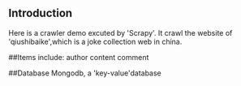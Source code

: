 ## Introduction
Here is a crawler demo excuted by 'Scrapy'. It crawl the website of 'qiushibaike',which is a joke collection web in china.

##Items
include:
author
content
comment

##Database
Mongodb, a 'key-value'database


